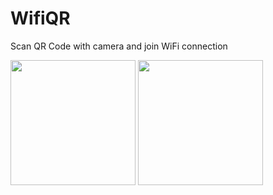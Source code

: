 # WifiQR
Scan QR Code with camera and join WiFi connection

<img src="https://i.hizliresim.com/f1lpk0d.png" width="200"/> <img src="https://i.hizliresim.com/bv2p8ce.png" width="200"/>

